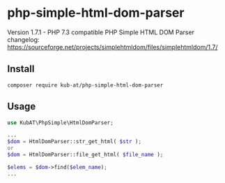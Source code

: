 php-simple-html-dom-parser
==========================

Version 1.7.1 - PHP 7.3 compatible
PHP Simple HTML DOM Parser changelog: https://sourceforge.net/projects/simplehtmldom/files/simplehtmldom/1.7/


Install
-------

```
composer require kub-at/php-simple-html-dom-parser
```

Usage
-----

```php
use KubAT\PhpSimple\HtmlDomParser;

...
$dom = HtmlDomParser::str_get_html( $str );
or
$dom = HtmlDomParser::file_get_html( $file_name );

$elems = $dom->find($elem_name);
...

```
